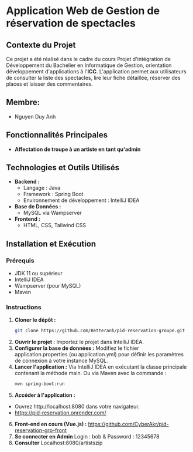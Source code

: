 # Application Web de Gestion de réservation de spectacles

## Contexte du Projet

Ce projet a été réalisé dans le cadre du cours Projet d'intégration de Développement du Bachelier en Informatique de
Gestion, orientation développement d'applications à l'**ICC**. L'application permet aux utilisateurs de consulter la
liste des spectacles, lire leur fiche détaillée, réserver des places et laisser des commentaires.

## Membre:

- Nguyen Duy Anh

## Fonctionnalités Principales

- **Affectation de troupe à un artiste en tant qu'admin**

## Technologies et Outils Utilisés

- **Backend :**
    - Langage : Java
    - Framework : Spring Boot
    - Environnement de développement : IntelliJ IDEA
- **Base de Données :**
    - MySQL via Wampserver
- **Frontend :**
    - HTML, CSS, Tailwind CSS

## Installation et Exécution

### Prérequis

- JDK 11 ou supérieur
- IntelliJ IDEA
- Wampserver (pour MySQL)
- Maven

### Instructions

1. **Cloner le dépôt :**
   ```bash
   git clone https://github.com/Betteranh/pid-reservation-groupe.git
2. **Ouvrir le projet :**
   Importez le projet dans IntelliJ IDEA.
3. **Configurer la base de données :**
   Modifiez le fichier application.properties (ou application.yml) pour définir les paramètres de connexion à votre
   instance MySQL.
4. **Lancer l'application :**
   Via IntelliJ IDEA en exécutant la classe principale contenant la méthode main.
   Ou via Maven avec la commande :
   ```bash
   mvn spring-boot:run
5. **Accéder à l'application :**

- Ouvrez http://localhost:8080 dans votre navigateur.
- https://pid-reservation.onrender.com/

6. **Front-end en cours (Vue.js) :**
   https://github.com/CyberAkr/pid-reservation-grp-front
7. **Se connecter en Admin**
   Login : bob & Password : 12345678
8. **Consulter**
   Localhost:8080/artistszip



